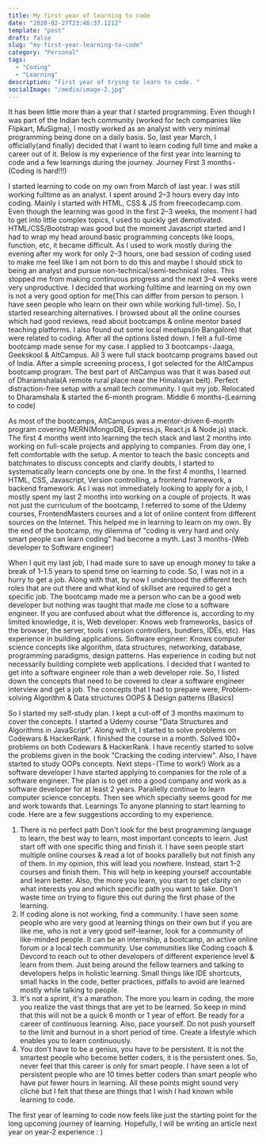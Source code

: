 ```yaml
---
title: My first year of learning to code
date: "2020-02-27T23:46:37.121Z"
template: "post"
draft: false
slug: "my-first-year-learning-to-code"
category: "Personal"
tags:
  - "Coding"
  - "Learning"
description: "First year of trying to learn to code. "
socialImage: "/media/image-2.jpg"
---
```


It has been little more than a year that I started programming. Even though I was part of the Indian tech community (worked for tech companies like Flipkart, MuSigma), I mostly worked as an analyst with very minimal programming being done on a daily basis.
So, last year March, I officially(and finally) decided that I want to learn coding full time and make a career out of it. Below is my experience of the first year into learning to code and a few learnings during the journey.
Journey
First 3 months - (Coding is hard!!!)



I started learning to code on my own from March of last year. I was still working fulltime as an analyst. I spent around 2–3 hours every day into coding. Mainly I started with HTML, CSS & JS from freecodecamp.com.
Even though the learning was good in the first 2–3 weeks, the moment I had to get into little complex topics, I used to quickly get demotivated. HTML/CSS/Bootstrap was good but the moment Javascript started and I had to wrap my head around basic programming concepts like loops, function, etc, it became difficult.
As I used to work mostly during the evening after my work for only 2–3 hours, one bad session of coding used to make me feel like I am not born to do this and maybe I should stick to being an analyst and pursue non-technical/semi-technical roles.
This stopped me from making continuous progress and the next 3–4 weeks were very unproductive.
I decided that working fulltime and learning on my own is not a very good option for me(This can differ from person to person. I have seen people who learn on their own while working full-time). So, I started researching alternatives. I browsed about all the online courses which had good reviews, read about bootcamps & online mentor based teaching platforms. I also found out some local meetups(in Bangalore) that were related to coding.
After all the options listed down. I felt a full-time bootcamp made sense for my case.
I applied to 3 bootcamps - Jaaga, Geekskool & AltCampus. All 3 were full stack bootcamp programs based out of India. After a simple screening process, I got selected for the AltCampus bootcamp program. The best part of AltCampus was that it was based out of Dharamshala(A remote rural place near the Himalayan belt). Perfect distraction-free setup with a small tech community.
I quit my job. Relocated to Dharamshala & started the 6-month program.
Middle 6 months-(Learning to code)



As most of the bootcamps, AltCampus was a mentor-driven 6-month program covering MERN(MongoDB, Express.js, React.js & Node.js) stack. The first 4 months went into learning the tech stack and last 2 months into working on full-scale projects and applying to companies.
From day one, I felt comfortable with the setup. A mentor to teach the basic concepts and batchmates to discuss concepts and clarify doubts, I started to systematically learn concepts one by one.
In the first 4 months, I learned HTML, CSS, Javascript, Version controlling, a frontend framework, a backend framework. As I was not immediately looking to apply for a job, I mostly spent my last 2 months into working on a couple of projects.
It was not just the curriculum of the bootcamp, I referred to some of the Udemy courses, FrontendMasters courses and a lot of online content from different sources on the Internet. This helped me in learning to learn on my own.
By the end of the bootcamp, my dilemma of "coding is very hard and only smart people can learn coding" had become a myth.
Last 3 months-(Web developer to Software engineer)



When I quit my last job, I had made sure to save up enough money to take a break of 1–1.5 years to spend time on learning to code. So, I was not in a hurry to get a job.
Along with that, by now I understood the different tech roles that are out there and what kind of skillset are required to get a specific job.
The bootcamp made me a person who can be a good web developer but nothing was taught that made me close to a software engineer. If you are confused about what the difference is, according to my limited knowledge, it is,
Web developer: Knows web frameworks, basics of the browser, the server, tools ( version controllers, bundlers, IDEs, etc). Has experience in building applications.
Software engineer: Knows computer science concepts like algorithm, data structures, networking, database, programming paradigms, design patterns. Has experience in coding but not necessarily building complete web applications.
I decided that I wanted to get into a software engineer role than a web developer role. So, I listed down the concepts that need to be covered to clear a software engineer interview and get a job.
The concepts that I had to prepare were,
Problem-solving
Algorithm & Data structures
OOPS & Design patterns (Basics)

So I started my self-study plan. I kept a cut-off of 3 months maximum to cover the concepts.
I started a Udemy course "Data Structures and Algorithms in JavaScript". Along with it, I started to solve problems on Codewars & HackerRank.
I finished the course in a month. Solved 100+ problems on both Codewars & HackerRank.
I have recently started to solve the problems given in the book "Cracking the coding interview". Also, I have started to study OOPs concepts.
Next steps - (Time to work!)
Work as a software developer
I have started applying to companies for the role of a software engineer. The plan is to get into a good company and work as a software developer for at least 2 years. Parallelly continue to learn computer science concepts. Then see which specialty seems good for me and work towards that.
Learnings
To anyone planning to start learning to code. Here are a few suggestions according to my experience.
1. There is no perfect path
Don't look for the best programming language to learn, the best way to learn, most important concepts to learn. Just start off with one specific thing and finish it.
I have seen people start multiple online courses & read a lot of books parallelly but not finish any of them. In my opinion, this will lead you nowhere. Instead, start 1–2 courses and finish them. This will help in keeping yourself accountable and learn better.
Also, the more you learn, you start to get clarity on what interests you and which specific path you want to take. Don't waste time on trying to figure this out during the first phase of the learning.
2. If coding alone is not working, find a community.
I have seen some people who are very good at learning things on their own but if you are like me, who is not a very good self-learner, look for a community of like-minded people. It can be an internship, a bootcamp, an active online forum or a local tech community.
Use communities like Coding coach & Devcord to reach out to other developers of different experience level & learn from them.
Just being around the fellow learners and talking to developers helps in holistic learning. Small things like IDE shortcuts, small hacks in the code, better practices, pitfalls to avoid are learned mostly while talking to people.
3. It's not a sprint, it's a marathon.
The more you learn in coding, the more you realize the vast things that are yet to be learned. So keep in mind that this will not be a quick 6 month or 1 year of effort. Be ready for a career of continuous learning.
Also, pace yourself. Do not push yourself to the limit and burnout in a short period of time. Create a lifestyle which enables you to learn continuously.
4. You don't have to be a genius, you have to be persistent.
It is not the smartest people who become better coders, it is the persistent ones. So, never feel that this career is only for smart people. I have seen a lot of persistent people who are 10 times better coders than smart people who have put fewer hours in learning.
All these points might sound very cliché but I felt that these are things that I wish I had known while learning to code.



The first year of learning to code now feels like just the starting point for the long upcoming journey of learning. Hopefully, I will be writing an article next year on year-2 experience : )
